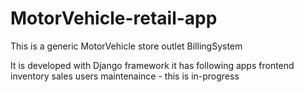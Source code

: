 # MotorVehicle-retail-app

This is a generic MotorVehicle store outlet BillingSystem

It is developed with Django framework it has following apps
  frontend
  inventory
  sales
  users
  maintenaince - this is in-progress
  
